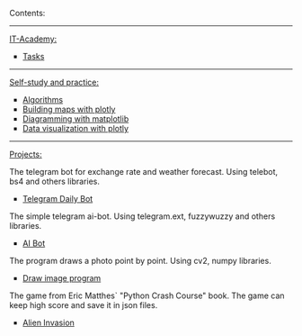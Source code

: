Contents:

---

<a href="https://github.com/RandyR0zz/Python_course/tree/main/IT_Academy_Tasks">IT-Academy:</a>

<ul type="square">
  <li><a href="https://github.com/RandyR0zz/Python_course/tree/main/IT_Academy_Tasks">Tasks</a></li>
</ul>

---

<a href="https://github.com/RandyR0zz/Python_course/tree/main/Practice">Self-study and practice:</a>

<ul type="square">
  <li><a href="https://github.com/RandyR0zz/Python_course/tree/main/Practice/Algorithms">Algorithms</a></li>
  <li><a href="https://github.com/RandyR0zz/Python_course/tree/main/Practice/Earthquakes_Explore">Building maps with plotly</a></li>
  <li><a href="https://github.com/RandyR0zz/Python_course/tree/main/IT_Academy_Tasks">Diagramming with matplotlib</a></li>
  <li><a href="https://github.com/RandyR0zz/Python_course/tree/main/Practice/Visualization">Data visualization with plotly</a></li>
</ul>

---

<a href="https://github.com/RandyR0zz/Python_course/tree/main/Practice">Projects:</a>

The telegram bot for exchange rate and weather forecast. Using telebot, bs4 and others libraries.

<ul type="square">
  <li><a href="https://github.com/RandyR0zz/Python_course/tree/main/Projects/Telegram_Daily_Bot">Telegram Daily Bot</a></li>
</ul>

The simple telegram ai-bot. Using telegram.ext, fuzzywuzzy and others libraries.

<ul type="square">
  <li><a href="https://github.com/RandyR0zz/Python_course/tree/main/Projects/AI_Bot">AI Bot</a></li>
</ul>

The program draws a photo point by point. Using cv2, numpy libraries.

<ul type="square">
  <li><a href="https://github.com/RandyR0zz/Python_course/tree/main/Projects/Cartoon_Image">Draw image program</a></li>
</ul>

The game from Eric Matthes` "Python Crash Course" book. The game can keep high score and save it in json files.

<ul type="square">
  <li><a href="https://github.com/RandyR0zz/Python_course/tree/main/Projects/Alien_Invasion">Alien Invasion</a></li>
</ul>
